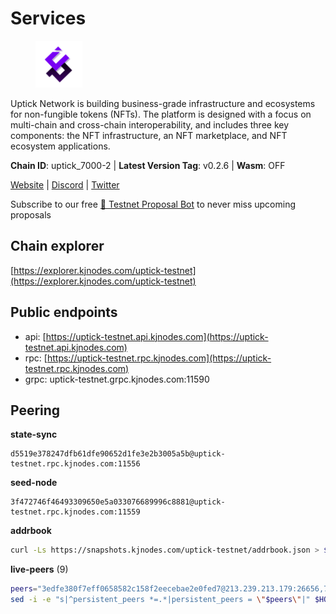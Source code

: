 # Services

<figure><img src="https://raw.githubusercontent.com/kj89/cosmos-images/main/logos/uptick.png" alt=""><figcaption></figcaption></figure>

Uptick Network is building business-grade infrastructure and  ecosystems for non-fungible tokens (NFTs). The platform is  designed with a focus on multi-chain and cross-chain interoperability,  and includes three key components: the NFT infrastructure, an NFT  marketplace, and NFT ecosystem applications.

**Chain ID**: uptick_7000-2 | **Latest Version Tag**: v0.2.6 | **Wasm**: OFF

[Website](https://uptick.network) | [Discord](https://discord.gg/UzeHS7fu5H) | [Twitter](https://twitter.com/uptickproject)



Subscribe to our free [🤖 Testnet Proposal Bot](https://t.me/kjnodes_testnet_proposal_bot) to never miss upcoming proposals


## Chain explorer
[https://explorer.kjnodes.com/uptick-testnet](https://explorer.kjnodes.com/uptick-testnet)

## Public endpoints

* api: [https://uptick-testnet.api.kjnodes.com](https://uptick-testnet.api.kjnodes.com)
* rpc: [https://uptick-testnet.rpc.kjnodes.com](https://uptick-testnet.rpc.kjnodes.com)
* grpc: uptick-testnet.grpc.kjnodes.com:11590

## Peering

**state-sync**

```text
d5519e378247dfb61dfe90652d1fe3e2b3005a5b@uptick-testnet.rpc.kjnodes.com:11556
```

**seed-node**

```text
3f472746f46493309650e5a033076689996c8881@uptick-testnet.rpc.kjnodes.com:11559
```

**addrbook**
```bash
curl -Ls https://snapshots.kjnodes.com/uptick-testnet/addrbook.json > $HOME/.uptickd/config/addrbook.json
```

**live-peers** (9)
```bash
peers="3edfe380f7eff0658582c158f2eecebae2e0fed7@213.239.213.179:26656,7a4f1c0baa2ff31c02163fb658c4eb8d119193c7@95.214.52.173:18656,db09e85b73c4be1cab07f41422912ccad2aa5744@185.198.27.109:15656,d5519e378247dfb61dfe90652d1fe3e2b3005a5b@65.109.68.190:11556,b1f4cbece3a83ea55ba28a50281eaa3af9119cd4@65.21.129.95:21256,70c19420bb2d40c5a6c3466c69ead6e0877b9cc7@45.85.250.108:26656,81e9fbb53928efafad7862722c16820ed7c0e5b7@65.21.225.207:10656,6a775f6034f64827a6220de07b1ad344284bbf51@194.163.155.84:46656,0afb5ce897e69eec34fb32bf87f4a2f93f79e0b3@65.109.65.210:30656"
sed -i -e "s|^persistent_peers *=.*|persistent_peers = \"$peers\"|" $HOME/.uptickd/config/config.toml
```
